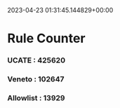 2023-04-23 01:31:45.144829+00:00
# Rule Counter 
 ### UCATE : 425620

 ### Veneto : 102647

 ### Allowlist : 13929